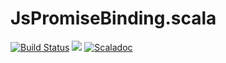 # JsPromiseBinding.scala


[![Build Status](https://travis-ci.com/Atry/JsPromiseBinding.scala.svg?branch=master)](https://travis-ci.com/Atry/JsPromiseBinding.scala)
<a href="https://search.maven.org/search?q=g:com.thoughtworks.binding%20a:jspromisebinding_*"><img src="https://img.shields.io/maven-central/v/com.thoughtworks.binding/jspromisebinding_sjs1_2.13.svg?label=libraryDependencies+%2B=+%22com.thoughtworks.binding%22+%25%25%25+%22jspromisebinding%22+%25"/></a>
[![Scaladoc](https://javadoc.io/badge/com.thoughtworks.binding/jspromisebinding_sjs1_2.13.svg?label=Scaladoc)](https://javadoc.io/page/com.thoughtworks.binding/jspromisebinding_sjs1_2.13/latest/com/thoughtworks/binding/JsPromiseBinding.html)
